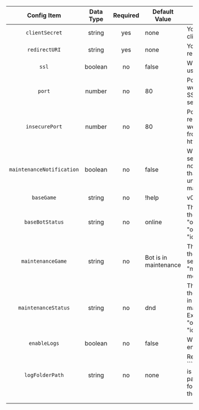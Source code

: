 |         Config Item         	| Data Type 	| Required 	| Default Value         	| Info                                                                                   	|
|:---------------------------:	|:---------:	|:--------:	|-----------------------	|----------------------------------------------------------------------------------------	|
| ``clientSecret``            	|   string  	|    yes   	| none                  	| Your bot's client secret                                                               	|
| ``redirectURI``             	|   string  	|    yes   	| none                  	| You'r bot's redirect URI                                                               	|
| ``ssl``                     	|  boolean  	|    no    	| false                 	| Whether to use SSL or not                                                              	|
| ``port``                    	|   number  	|    no    	| 80                    	| Port of webserver. if SSL is true it is set to 443                                     	|
| ``insecurePort``            	|   number  	|    no    	| 80                    	| Port of redirect webserver from http to https                                          	|
| ``maintenanceNotification`` 	|  boolean  	|    no    	| false                 	| Whether to send a notification that the bot is under maintenance                         	|
| ``baseGame``                	|   string  	|    no    	| !help | v0.0.6.3      	| The game the bot is playing                                                            	|
| ``baseBotStatus``           	|   string  	|    no    	| online                	| The status of the bot. Ex: "online", "offline", "idle", "dnd"                          	|
| ``maintenanceGame``         	|   string  	|    no    	| Bot is in maintenance 	| The game of the bot when set to "maintenance mode"                                     	|
| ``maintenanceStatus``       	|   string  	|    no    	| dnd                   	| The status of the bot when in maintenance. Ex: "online", "offline", "idle", "dnd"      	|
| ``enableLogs``              	|  boolean  	|    no    	| false                 	| Whether to enable logging                                                              	|
| ``logFolderPath``           	|   string  	|    no    	| none                  	| Required if ```enableLogs`` is set true. The path to the folder to store the log files 	|
|                             	|           	|          	|                       	|                                                                                        	|
|                             	|           	|          	|                       	|                                                                                        	|
